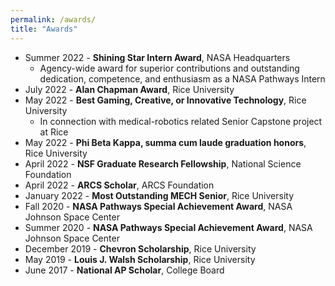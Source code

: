 ```yaml
---
permalink: /awards/
title: "Awards"
---
```


* Summer 2022 - **Shining Star Intern Award**, NASA Headquarters
  * Agency-wide award for superior contributions and outstanding dedication, competence, and enthusiasm as a NASA Pathways Intern
* July 2022 - **Alan Chapman Award**, Rice University
* May 2022 - **Best Gaming, Creative, or Innovative Technology**, Rice University
  * In connection with medical-robotics related Senior Capstone project at Rice
* May 2022 - **Phi Beta Kappa, summa cum laude graduation honors**, Rice University
* April 2022 - **NSF Graduate Research Fellowship**, National Science Foundation
* April 2022 - **ARCS Scholar**, ARCS Foundation
* January 2022 - **Most Outstanding MECH Senior**, Rice University
* Fall 2020 - **NASA Pathways Special Achievement Award**, NASA Johnson Space Center
* Summer 2020 - **NASA Pathways Special Achievement Award**, NASA Johnson Space Center
* December 2019 - **Chevron Scholarship**, Rice University
* May 2019 - **Louis J. Walsh Scholarship**, Rice University
* June 2017 - **National AP Scholar**, College Board